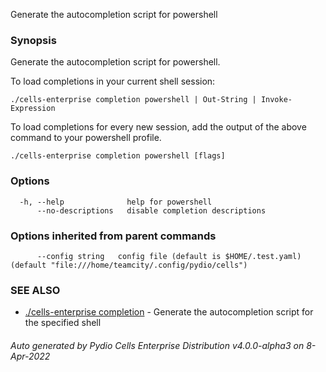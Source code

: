 Generate the autocompletion script for powershell

### Synopsis

Generate the autocompletion script for powershell.

To load completions in your current shell session:

	./cells-enterprise completion powershell | Out-String | Invoke-Expression

To load completions for every new session, add the output of the above command
to your powershell profile.


```
./cells-enterprise completion powershell [flags]
```

### Options

```
  -h, --help              help for powershell
      --no-descriptions   disable completion descriptions
```

### Options inherited from parent commands

```
      --config string   config file (default is $HOME/.test.yaml) (default "file:///home/teamcity/.config/pydio/cells")
```

### SEE ALSO

* [./cells-enterprise completion](./cells-enterprise-completion)	 - Generate the autocompletion script for the specified shell

###### Auto generated by Pydio Cells Enterprise Distribution v4.0.0-alpha3 on 8-Apr-2022

